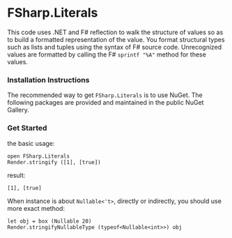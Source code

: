 # FSharp.Literals

This code uses .NET and F# reflection to walk the structure of values so as to build a formatted representation of the value. You format structural types such as lists and tuples using the syntax of F# source code. Unrecognized values are formatted by calling the F# `sprintf "%A"` method for these values.

### Installation Instructions

The recommended way to get `FSharp.Literals` is to use NuGet. The following packages are provided and maintained in the public NuGet Gallery.

### Get Started

the basic usage:

```F#
open FSharp.Literals
Render.stringify ([1], [true])
```

result: 

```F#
[1], [true]
```

When instance is about `Nullable<'t>`, directly or indirectly, you should use more exact method:

```F#
let obj = box (Nullable 20)
Render.stringifyNullableType (typeof<Nullable<int>>) obj
```